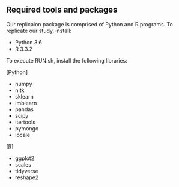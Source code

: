 ## Required tools and packages
Our replicaion package is comprised of Python and R programs. To replicate our study, install:
- Python 3.6
- R 3.3.2

To execute RUN.sh, install the following libraries:

[Python]
- numpy
- nltk
- sklearn
- imblearn
- pandas
- scipy
- itertools
- pymongo
- locale

[R]
- ggplot2
- scales
- tidyverse
- reshape2
